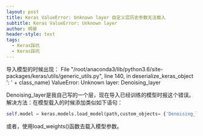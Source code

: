 ```yaml
---
layout: post
title: Keras ValueError: Unknown layer 自定义层历史参数无法载入
subtitle: Keras ValueError: Unknown layer
author: 明昊
header-style: text
tags:
  - Keras踩坑
  - Keras踩坑
---
```


导入模型的时候出现： File "/root/anaconda3/lib/python3.6/site-packages/keras/utils/generic_utils.py", line 140, in deserialize_keras_object
    ': ' + class_name)
ValueError: Unknown layer: Denoising_layer

Denoising_layer是我自己写的一个层，现在导入已经训练的模型时报这个错误。
解决方法：在模型载入的时候添加类似如下语句：

```python
self.model = keras.models.load_model(path,custom_objects= {'Denoising_layer':Denoising_layer} )
```
或者，使用load_weights()函数去载入模型参数。







